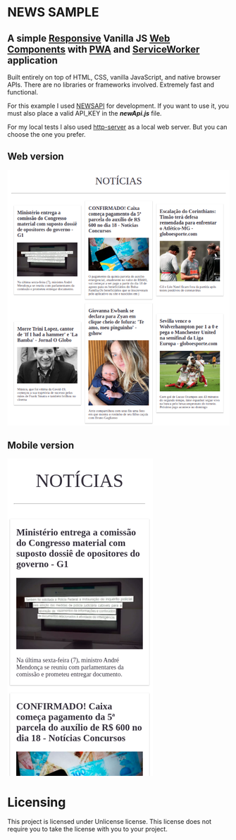 # NEWS SAMPLE

## A simple [Responsive](https://developer.mozilla.org/pt-BR/docs/Tools/Modo_Design_Adaptavel) Vanilla JS [Web Components](https://developer.mozilla.org/pt-BR/docs/Web/Web_Components) with [PWA](https://developer.mozilla.org/pt-BR/docs/Web/Progressive_web_apps) and [ServiceWorker](https://developer.mozilla.org/pt-BR/docs/Web/API/ServiceWorker) application

Built entirely on top of HTML, CSS, vanilla JavaScript, and native browser APIs. There are no libraries or frameworks involved. Extremely fast and functional.

For this example I used [NEWSAPI](https://newsapi.org/) for development. If you want to use it, you must also place a valid API_KEY in the **_newApi.js_** file.

For my local tests I also used [http-server](https://www.npmjs.com/package/http-server) as a local web server. But you can choose the one you prefer.

## Web version
![Screenshot](images/example.png)

## Mobile version
![Screenshot](images/modile_sample.png)

# Licensing
This project is licensed under Unlicense license. This license does not require
you to take the license with you to your project.
